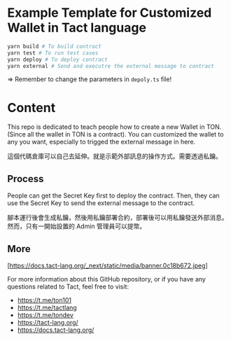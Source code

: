# Example Template for Customized Wallet in Tact language

```bash
yarn build # To build contract
yarn test # To run test cases
yarn deploy # To deploy contract
yarn external # Send and executre the external message to contract
```

=> Remember to change the parameters in `depoly.ts` file!

# Content

This repo is dedicated to teach people how to create a new Wallet in TON. (Since all the wallet in TON is a contract). You can customized the wallet to any you want, especially to trigged the external message in here.

這個代碼倉庫可以自己去延伸。就是示範外部訊息的操作方式。需要透過私鑰。

## Process

People can get the Secret Key first to deploy the contract. Then, they can use the Secret Key to send the external message to the contract.

腳本運行後會生成私鑰，然後用私鑰部署合約，部署後可以用私鑰發送外部消息。
然而，只有一開始設置的 Admin 管理員可以提幣。

## More

[https://docs.tact-lang.org/_next/static/media/banner.0c18b672.jpeg]

For more information about this GitHub repository, or if you have any questions related to Tact, feel free to visit:

-   https://t.me/ton101
-   https://t.me/tactlang
-   https://t.me/tondev
-   https://tact-lang.org/
-   https://docs.tact-lang.org/
